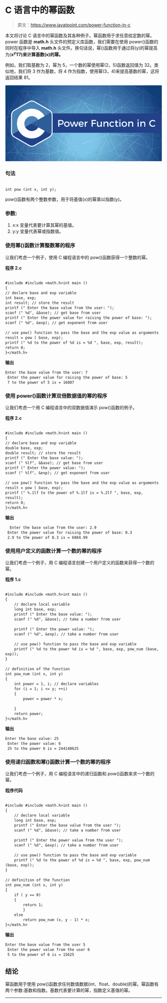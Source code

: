 # C 语言中的幂函数

> 原文：<https://www.javatpoint.com/power-function-in-c>

本文将讨论 C 语言中的幂函数及其各种例子。幂函数用于求任意给定数的幂。power 函数是 **math.h** 头文件的预定义库函数，我们需要在使用 power()函数的同时在程序中导入 **math.h** 头文件。换句话说，幂()函数用于通过将(y)的幂提高为(**x<sup>y</sup>T7)来计算基数(x)的幂。**

例如，我们取基数为 2，幂为 5，一个数的幂使用幂(2，5)函数返回值为 32。类似地，我们将 3 作为基数，将 4 作为指数，使用幂(3，4)来提高基数的幂，这将返回结果 81。

![Power Function in C](img/3a0b7c218a50f4f249340f7bcad5df15.png)

### 句法

```

int pow (int x, int y);

```

pow()函数有两个整数参数，用于将基值(x)的幂乘以指数(y)。

### 参数:

1.  x:x 变量代表要计算其幂的基值。
2.  y:y 变量代表幂或指数值。

### 使用幂()函数计算整数幂的程序

让我们考虑一个例子，使用 C 编程语言中的 pow()函数获得一个整数的幂。

**程序 2.c**

```

#include #include <math.h>int main ()
{
// declare base and exp variable 
int base, exp;
int result; // store the result
printf (" Enter the base value from the user: ");
scanf (" %d", &base); // get base from user
printf (" Enter the power value for raising the power of base: ");
scanf (" %d", &exp); // get exponent from user

// use pow() function to pass the base and the exp value as arguments
result = pow ( base, exp);
printf (" %d to the power of %d is = %d ", base, exp, result);
return 0;
}</math.h> 
```

**输出**

```
Enter the base value from the user: 7
 Enter the power value for raising the power of base: 5
 7 to the power of 5 is = 16807  

```

### 使用 power()函数计算双倍数据值的幂的程序

让我们考虑一个用 C 编程语言中的双数据值演示 pow()函数的例子。

**程序 2.c**

```

#include #include <math.h>int main ()
{
// declare base and exp variable 
double base, exp;
double result; // store the result
printf (" Enter the base value: ");
scanf (" %lf", &base); // get base from user
printf (" Enter the power value: ");
scanf (" %lf", &exp); // get exponent from user

// use pow() function to pass the base and the exp value as arguments
result = pow ( base, exp);
printf (" %.1lf to the power of %.1lf is = %.2lf ", base, exp, result);
return 0;
}</math.h> 
```

**输出**

```
  Enter the base value from the user: 2.9
 Enter the power value for raising the power of base: 8.3
 2.9 to the power of 8.3 is = 6884.99

```

### 使用用户定义的函数计算一个数的幂的程序

让我们考虑一个例子，用 C 编程语言创建一个用户定义的函数来获得一个数的幂。

**程序 1.c**

```

#include #include <math.h>int main ()
{
	// declare local variable
	long int base, exp;	
	printf (" Enter the base value: ");
	scanf (" %d", &base); // take a number from user

	printf (" Enter the power value: ");
	scanf (" %d", &exp); // take a number from user

	// use pow() function to pass the base and exp variable
	printf (" %d to the power %d is = %d ", base, exp, pow_num (base, exp));
}

// definition of the function
int pow_num (int x, int y)
{
	int power = 1, i; // declare variables
	for (i = 1; i <= y; ++i)
	{
		power = power * x;

	}
	return power;
}</math.h> 
```

**输出**

```
Enter the base value: 25
 Enter the power value: 6
 25 to the power 6 is = 244140625

```

### 使用递归函数和幂()函数计算一个数的幂的程序

让我们考虑一个例子，用 C 编程语言中的递归函数和 pow()函数来求一个数的幂。

**程序代码**

```

#include #include <math.h>int main ()
{
	// declare local variable
	long int base, exp;	
	printf (" Enter the base value from the user ");
	scanf (" %d", &base); // take a number from user

	printf (" Enter the power value from the user ");
	scanf (" %d", &exp); // take a number from user

	// use pow() function to pass the base and exp variable
	printf (" %d to the power of %d is = %d ", base, exp, pow_num (base, exp));
}

// definition of the function
int pow_num (int x, int y)
{
	if ( y == 0)
	{
		return 1;
		}	
	else
		return pow_num (x, y - 1) * x;	
}</math.h> 
```

**输出**

```
Enter the base value from the user 5
 Enter the power value from the user 6
 5 to the power of 6 is = 15625

```

## 结论

幂函数用于使用 pow()函数求任何数值数据(int、float、double)的幂。幂函数有两个参数:基数和指数。基数代表要计算的幂，指数定义基值的幂。

* * *